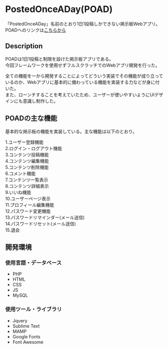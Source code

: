PostedOnceADay(POAD)
====================
「PostedOnceADay」名前のとおり1日1投稿しかできない掲示板Webアプリ。  
POADへのリンクは<a href="https://poad.kanasann.com">こちらから</a>

## Description
POADは1日1投稿と制限を設けた掲示板アプリである。  
今回フレームワークを使用せずフルスクラッチでのWebアプリ開発を行った。  

全ての機能を一から開発することによってどういう実装でその機能が成り立っているのか、Webアプリに基本的に備わっている機能を実装する力などが身に付いた。  
また、ローンチすることを考えていたため、ユーザーが使いやすいようにUIデザインにも意識し制作した。  


## POADの主な機能
基本的な掲示板の機能を実装している。主な機能は以下のとおり。

1.ユーザー登録機能  
2.ログイン・ログアウト機能  
3.コンテンツ投稿機能  
4.コンテンツ編集機能  
5.コンテンツ削除機能  
6.コメント機能  
7.コンテンツ一覧表示  
8.コンテンツ詳細表示  
9.いいね機能  
10.ユーザーページ表示  
11.プロフィール編集機能  
12.パスワード変更機能  
13.パスワードリマインダー(メール送信)  
14.パスワードリセット(メール送信)  
15.退会  

## 開発環境
### 使用言語・データベース
* PHP
* HTML
* CSS
* JS
* MySQL

### 使用ツール・ライブラリ
* Jquery
* Sublime Text
* MAMP
* Google Fonts
* Font Awesome
